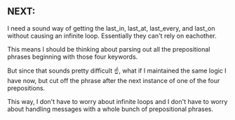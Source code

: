 ## NEXT:

I need a sound way of getting the last_in, last_at, last_every, and last_on without
causing an infinite loop. Essentially they can't rely on eachother.

This means I should be thinking about parsing out all the prepositional phrases
beginning with those four keywords.

But since that sounds pretty difficult :point_up:, what if I maintained the same
logic I have now, but cut off the phrase after the next instance of one of the
four prepositions.

This way, I don't have to worry about infinite loops and I don't have to worry about handling messages with a whole bunch of prepositional phrases.

